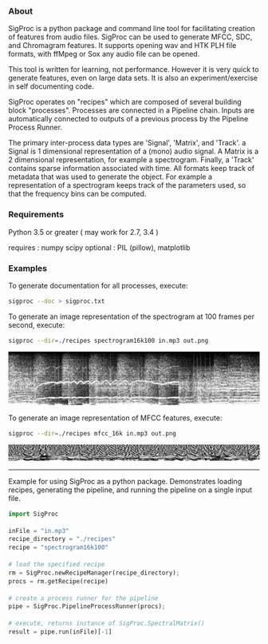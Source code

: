 

### About

SigProc is a python package and command line tool for facilitating creation of features from audio files. SigProc can be used to generate  MFCC, SDC, and Chromagram features. It supports opening wav and HTK PLH file formats, with ffMpeg or Sox any audio file can be opened.

This tool is written for learning, not performance. However it is very quick to generate features, even on large data sets. It is also an experiment/exercise in self documenting code.

SigProc operates on "recipes" which are composed of several building block "processes". Processes are connected in a Pipeline chain. Inputs are automatically connected to outputs of a previous process by the Pipeline Process Runner.

The primary inter-process data types are 'Signal', 'Matrix', and 'Track'. a Signal is  1 dimensional representation of a (mono) audio signal. A Matrix is a 2 dimensional representation, for example a spectrogram. Finally, a 'Track' contains sparse information associated with time. All formats keep track of metadata that was used to generate the object. For example a representation of a spectrogram keeps track of the parameters used, so that the frequency bins can be computed.

### Requirements

Python 3.5 or greater ( may work for 2.7, 3.4 )

requires :   numpy scipy
optional :   PIL (pillow), matplotlib

### Examples

To generate documentation for all processes, execute:

```bash
sigproc --doc > sigproc.txt
```

To generate an image representation of the spectrogram at 100 frames per second, execute:

```bash
sigproc --dir=./recipes spectrogram16k100 in.mp3 out.png
```

![Spectrogram](https://github.com/nsetzer/SigProc/raw/master/img/spec.png "Spectrogram")

To generate an image representation of MFCC features, execute:

```bash
sigproc --dir=./recipes mfcc_16k in.mp3 out.png
```

![MFCC](https://github.com/nsetzer/SigProc/raw/master/img/mfcc.png "MFCC")

---

Example for using SigProc as a python package. Demonstrates loading recipes,
generating the pipeline, and running the pipeline on a single input file.

```python
import SigProc

inFile = "in.mp3"
recipe_directory = "./recipes"
recipe = "spectrogram16k100"

# load the specified recipe
rm = SigProc.newRecipeManager(recipe_directory);
procs = rm.getRecipe(recipe)

# create a process runner for the pipeline
pipe = SigProc.PipelineProcessRunner(procs);

# execute, returns instance of SigProc.SpectralMatrix()
result = pipe.run(inFile)[-1]
```


